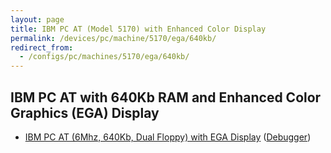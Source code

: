```yaml
---
layout: page
title: IBM PC AT (Model 5170) with Enhanced Color Display
permalink: /devices/pc/machine/5170/ega/640kb/
redirect_from:
  - /configs/pc/machines/5170/ega/640kb/
---
```


IBM PC AT with 640Kb RAM and Enhanced Color Graphics (EGA) Display
---

* [IBM PC AT (6Mhz, 640Kb, Dual Floppy) with EGA Display](/devices/pc/machine/5170/ega/640kb/rev1/) ([Debugger](/devices/pc/machine/5170/ega/640kb/rev1/debugger/))
